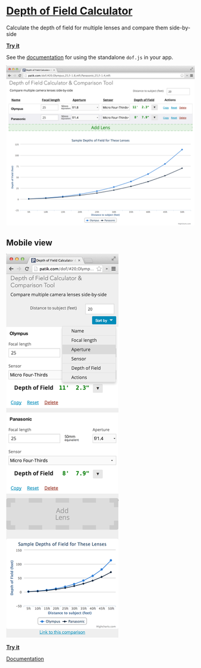# [Depth of Field Calculator](http://patik.com/dof/)

Calculate the depth of field for multiple lenses and compare them side-by-side

**[Try it](http://patik.com/dof/)**

See the [documentation](https://github.com/patik/dof/blob/master/docs/specifications.md) for using the standalone `dof.js` in your app.

[![Screenshot of two lens configurations](about/images/screenshot-v0.0.3.png "Lens comparison")](http://patik.com/dof/#30;Panasonic%2025mm,25,f-1.4,mft;Olympus%2025mm,25,f-1.8,mft)

## Mobile view

[![Screenshot of two lens configurations on a small screen](about/images/screenshot-v0.0.3-mobile.png "Lens comparison")](http://patik.com/dof/#30;Panasonic%2025mm,25,f-1.4,mft;Olympus%2025mm,25,f-1.8,mft)

**[Try it](http://patik.com/dof/)**

[Documentation](http://patik.com/dof/about/)
